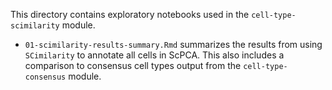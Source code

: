 This directory contains exploratory notebooks used in the `cell-type-scimilarity` module.

* `01-scimilarity-results-summary.Rmd` summarizes the results from using `SCimilarity` to annotate all cells in ScPCA. 
This also includes a comparison to consensus cell types output from the `cell-type-consensus` module. 
